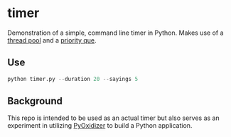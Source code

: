 # timer

Demonstration of a simple, command line timer in Python.  Makes use of a [thread pool](https://docs.python.org/3/library/concurrent.futures.html) and a [priority que](https://docs.python.org/3/library/queue.html).

## Use

```python
python timer.py --duration 20 --sayings 5
```

## Background

This repo is intended to be used as an actual timer but also serves as an experiment in utilizing [PyOxidizer](https://github.com/indygreg/PyOxidizer) to build a Python application.

